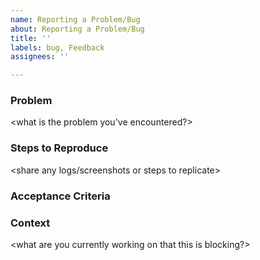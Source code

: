 ```yaml
---
name: Reporting a Problem/Bug
about: Reporting a Problem/Bug
title: ''
labels: bug, Feedback
assignees: ''

---
```


### Problem

<what is the problem you've encountered?>

### Steps to Reproduce

<share any logs/screenshots or steps to replicate>

### Acceptance Criteria

<if any>

### Context

<what are you currently working on that this is blocking?>
